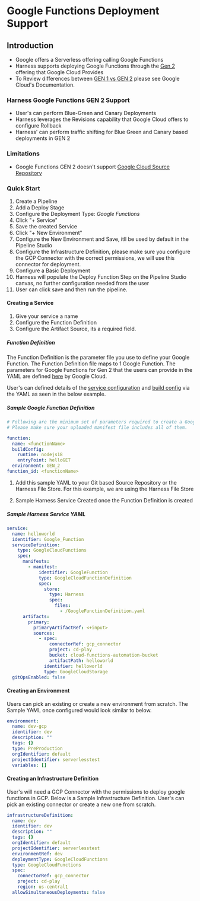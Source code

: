 
# Google Functions Deployment Support

## Introduction

- Google offers a Serverless offering calling Google Functions
- Harness supports deploying Google Functions through the [Gen 2](https://cloud.google.com/blog/products/serverless/cloud-functions-2nd-generation-now-generally-available) offering that Google Cloud Provides
- To Review differences between [GEN 1 vs GEN 2](https://cloud.google.com/functions/docs/concepts/version-comparison#comparison-table) please see Google Cloud's Documentation. 

### Harness Google Functions GEN 2 Support

- User's can perform Blue-Green and Canary Deployments
- Harness leverages the Revisions capability that Google Cloud offers to configure Rollback
- Harness' can perform traffic shifting for Blue Green and Canary based deployments in GEN 2

### Limitations

- Google Functions GEN 2 doesn't support [Google Cloud Source Repository](https://cloud.google.com/functions/docs/deploy#from-source-repo)


### Quick Start

1. Create a Pipeline
2. Add a Deploy Stage
3. Configure the Deployment Type: *Google Functions*
4. Click "+ Service"
5. Save the created Service
6. Click "+ New Environment"
7. Configure the New Environment and Save, itll be used by default in the Pipeline Studio
8. Configure the Infrastructure Definition, please make sure you configure the GCP Connector with the correct permissions, we will use this connector for deployment.
9. Configure a Basic Deployment
10. Harness will populate the Deploy Function Step on the Pipeline Studio canvas, no further configuration needed from the user
11. User can click save and then run the pipeline.


#### Creating a Service

1. Give your service a name
2. Configure the Function Definition
3. Configure the Artifact Source, its a required field.

##### Function Definition

The Function Definition is the parameter file you use to define your Google Function. The Function Definition file maps to 1 Google Function. The parameters for Google Functions for Gen 2 that the users can provide in the YAML are defined [here](https://cloud.google.com/functions/docs/reference/rpc/google.cloud.functions.v2#function) by Google Cloud.

User's can defined details of the [service configuration](https://cloud.google.com/functions/docs/reference/rpc/google.cloud.functions.v2#google.cloud.functions.v2.ServiceConfig) and [build config](https://cloud.google.com/functions/docs/reference/rpc/google.cloud.functions.v2#buildconfig) via the YAML as seen in the below example.



##### Sample Google Function Definition

```YAML
# Following are the minimum set of parameters required to create a Google Cloud Function.
# Please make sure your uploaded manifest file includes all of them.

function:
  name: <functionName>
  buildConfig:
    runtime: nodejs18
    entryPoint: helloGET
  environment: GEN_2
function_id: <functionName>

```

1. Add this sample YAML to your Git based Source Repository or the Harness File Store. For this example, we are using the Harness File Store

2. Sample Harness Service Created once the Function Definition is created

##### Sample Harness Service YAML

```YAML
service:
  name: helloworld
  identifier: Google_Function
  serviceDefinition:
    type: GoogleCloudFunctions
    spec:
      manifests:
        - manifest:
            identifier: GoogleFunction
            type: GoogleCloudFunctionDefinition
            spec:
              store:
                type: Harness
                spec:
                  files:
                    - /GoogleFunctionDefinition.yaml
      artifacts:
        primary:
          primaryArtifactRef: <+input>
          sources:
            - spec:
                connectorRef: gcp_connector
                project: cd-play
                bucket: cloud-functions-automation-bucket
                artifactPath: helloworld
              identifier: helloworld
              type: GoogleCloudStorage
  gitOpsEnabled: false
```

#### Creating an Environment

Users can pick an existing or create a new environment from scratch. The Sample YAML once configured would look similar to below.

```YAML
environment:
  name: dev-gcp
  identifier: dev
  description: ""
  tags: {}
  type: PreProduction
  orgIdentifier: default
  projectIdentifier: serverlesstest
  variables: []

```

#### Creating an Infrastructure Definition

User's will need a GCP Connector with the permissions to deploy google functions in GCP. Below is a Sample Infrastructure Definition. User's can pick an existing connector or create a new one from scratch. 

```YAML
infrastructureDefinition:
  name: dev
  identifier: dev
  description: ""
  tags: {}
  orgIdentifier: default
  projectIdentifier: serverlesstest
  environmentRef: dev
  deploymentType: GoogleCloudFunctions
  type: GoogleCloudFunctions
  spec:
    connectorRef: gcp_connector
    project: cd-play
    region: us-central1
  allowSimultaneousDeployments: false

```